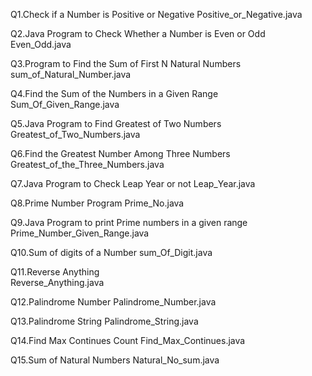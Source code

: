 Q1.Check if a Number is Positive or Negative 
  Positive_or_Negative.java

Q2.Java Program to Check Whether a Number is Even or Odd
   Even_Odd.java

Q3.Program to Find the Sum of First N Natural Numbers 
   sum_of_Natural_Number.java

Q4.Find the Sum of the Numbers in a Given Range 
   Sum_Of_Given_Range.java

Q5.Java Program to Find Greatest of Two Numbers
   Greatest_of_Two_Numbers.java

Q6.Find the Greatest Number Among Three Numbers 
   Greatest_of_the_Three_Numbers.java

Q7.Java Program to Check Leap Year or not
   Leap_Year.java

Q8.Prime Number Program 
   Prime_No.java

Q9.Java Program to print Prime numbers in a given range
    Prime_Number_Given_Range.java

Q10.Sum of digits of a Number 
   sum_Of_Digit.java         

Q11.Reverse Anything  
    Reverse_Anything.java

Q12.Palindrome Number 
    Palindrome_Number.java

Q13.Palindrome String 
     Palindrome_String.java

Q14.Find Max Continues Count
    Find_Max_Continues.java

Q15.Sum of Natural Numbers
    Natural_No_sum.java